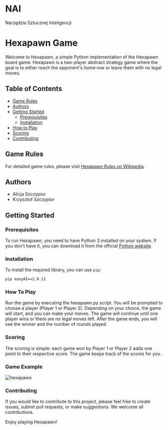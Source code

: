 # NAI
Narzędzia Sztucznej Inteligencji
# Hexapawn Game

Welcome to Hexapawn, a simple Python implementation of the Hexapawn board game. Hexapawn is a two-player abstract strategy game where the goal is to either reach the opponent's home row or leave them with no legal moves.

## Table of Contents

- [Game Rules](#game-rules)
- [Authors](#authors)
- [Getting Started](#getting-started)
  - [Prerequisites](#prerequisites)
  - [Installation](#installation)
- [How to Play](#how-to-play)
- [Scoring](#scoring)
- [Contributing](#contributing)

## Game Rules

For detailed game rules, please visit [Hexapawn Rules on Wikipedia](https://en.wikipedia.org/wiki/Hexapawn#External_links).

## Authors

- Alicja Szczypior
- Krzysztof Szczypior

## Getting Started


### Prerequisites

To run Hexapawn, you need to have Python 3 installed on your system. If you don't have it, you can download it from the official [Python website](https://www.python.org/downloads/).

### Installation

To install the required library, you can use `pip`:

```bash
pip easyAI==2.0.12
```
### How To Play

Run the game by executing the hexapawn.py script.
You will be prompted to choose a player (Player 1 or Player 2).
Depending on your choice, the game will start, and you can make your moves.
The game will continue until one player wins or there are no legal moves left.
After the game ends, you will see the winner and the number of rounds played.

### Scoring

The scoring is simple: each game won by Player 1 or Player 2 adds one point to their respective score. The game keeps track of the scores for you.

### Game Example
![hexapawn](https://github.com/s23578-pj/NAI/assets/73029891/1cb073d5-f2f4-44e2-bf18-4a9d796590b2)

### Contributing

If you would like to contribute to this project, please feel free to create issues, submit pull requests, or make suggestions. We welcome all contributions.

Enjoy playing Hexapawn!
